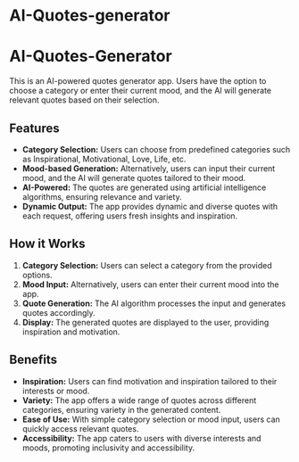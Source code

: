 # AI-Quotes-generator
# AI-Quotes-Generator

This is an AI-powered quotes generator app. Users have the option to choose a category or enter their current mood, and the AI will generate relevant quotes based on their selection.

## Features

- **Category Selection:** Users can choose from predefined categories such as Inspirational, Motivational, Love, Life, etc.
- **Mood-based Generation:** Alternatively, users can input their current mood, and the AI will generate quotes tailored to their mood.
- **AI-Powered:** The quotes are generated using artificial intelligence algorithms, ensuring relevance and variety.
- **Dynamic Output:** The app provides dynamic and diverse quotes with each request, offering users fresh insights and inspiration.

## How it Works

1. **Category Selection:** Users can select a category from the provided options.
2. **Mood Input:** Alternatively, users can enter their current mood into the app.
3. **Quote Generation:** The AI algorithm processes the input and generates quotes accordingly.
4. **Display:** The generated quotes are displayed to the user, providing inspiration and motivation.

## Benefits

- **Inspiration:** Users can find motivation and inspiration tailored to their interests or mood.
- **Variety:** The app offers a wide range of quotes across different categories, ensuring variety in the generated content.
- **Ease of Use:** With simple category selection or mood input, users can quickly access relevant quotes.
- **Accessibility:** The app caters to users with diverse interests and moods, promoting inclusivity and accessibility.
